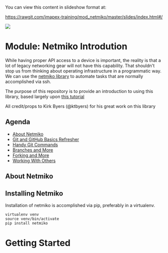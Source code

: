 
You can view this content in slideshow format at:

https://rawgit.com/imapex-training/mod_netmiko/master/slides/index.html#/

[item]: # (slide)

![](http://imapex.io/images/imapex_standing_text_sm.png)

# Module: Netmiko Introdution

[item]: # (/slide)



While having proper API access to a device is important, the reality is that a lot of legacy networking gear
will not have this capability.  That shouldn't stop us from thinking about operating infrastructure in a
programmatic way.  We can use the [netmiko library](https://github.com/ktbyers/netmiko) to automate tasks that
are normally accomplished via ssh.

The purpose of this repository is to provide an introduction to using this library, based largely upon
[this tutorial](https://pynet.twb-tech.com/blog/automation/netmiko.html)

All credit/props to Kirk Byers (@ktbyers) for his great work on this library


[item]: # (slide)

## Agenda

* [About Netmiko](#about-netmiko)
* [Git and GitHub Basics Refresher](#installing-netmiko)
* [Handy Git Commands](#handy-git-commands)
* [Branches and More](#branches-and-more)
* [Forking and More](#forking-and-more)
* [Working With Others](#working-with-others)

[item]: # (/slide)

[item]: # (slide)

## About Netmiko

[item]: # (/slide)

[item]: # (slide)

## Installing Netmiko


Installation of netmiko is accomplished via pip, preferably in a virtualenv.

```
virtualenv venv
source venv/bin/activate
pip install netmiko
```

[item]: # (/slide)

# Getting Started



